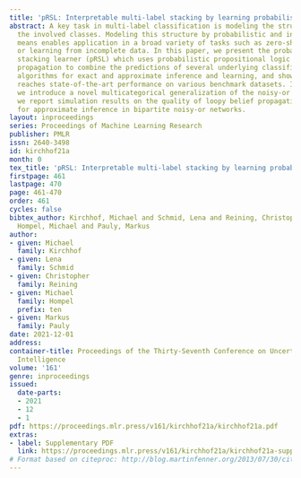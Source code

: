 ```yaml
---
title: 'pRSL: Interpretable multi-label stacking by learning probabilistic rules'
abstract: A key task in multi-label classification is modeling the structure between
  the involved classes. Modeling this structure by probabilistic and interpretable
  means enables application in a broad variety of tasks such as zero-shot learning
  or learning from incomplete data. In this paper, we present the probabilistic rule
  stacking learner (pRSL) which uses probabilistic propositional logic rules and belief
  propagation to combine the predictions of several underlying classifiers. We derive
  algorithms for exact and approximate inference and learning, and show that pRSL
  reaches state-of-the-art performance on various benchmark datasets. In the process,
  we introduce a novel multicategorical generalization of the noisy-or gate. Additionally,
  we report simulation results on the quality of loopy belief propagation algorithms
  for approximate inference in bipartite noisy-or networks.
layout: inproceedings
series: Proceedings of Machine Learning Research
publisher: PMLR
issn: 2640-3498
id: kirchhof21a
month: 0
tex_title: 'pRSL: Interpretable multi-label stacking by learning probabilistic rules'
firstpage: 461
lastpage: 470
page: 461-470
order: 461
cycles: false
bibtex_author: Kirchhof, Michael and Schmid, Lena and Reining, Christopher and ten
  Hompel, Michael and Pauly, Markus
author:
- given: Michael
  family: Kirchhof
- given: Lena
  family: Schmid
- given: Christopher
  family: Reining
- given: Michael
  family: Hompel
  prefix: ten
- given: Markus
  family: Pauly
date: 2021-12-01
address:
container-title: Proceedings of the Thirty-Seventh Conference on Uncertainty in Artificial
  Intelligence
volume: '161'
genre: inproceedings
issued:
  date-parts:
  - 2021
  - 12
  - 1
pdf: https://proceedings.mlr.press/v161/kirchhof21a/kirchhof21a.pdf
extras:
- label: Supplementary PDF
  link: https://proceedings.mlr.press/v161/kirchhof21a/kirchhof21a-supp.pdf
# Format based on citeproc: http://blog.martinfenner.org/2013/07/30/citeproc-yaml-for-bibliographies/
---
```

